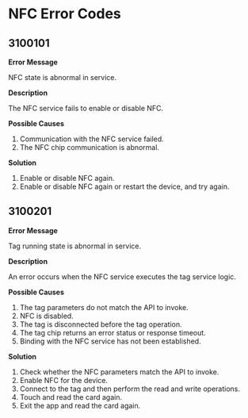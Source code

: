 # NFC Error Codes

## 3100101

**Error Message**

NFC state is abnormal in service.

**Description**

The NFC service fails to enable or disable NFC.

**Possible Causes**

1. Communication with the NFC service failed.
2. The NFC chip communication is abnormal.

**Solution**

1. Enable or disable NFC again.
2. Enable or disable NFC again or restart the device, and try again.

## 3100201

**Error Message**

Tag running state is abnormal in service.

**Description**

An error occurs when the NFC service executes the tag service logic.

**Possible Causes**
1. The tag parameters do not match the API to invoke.
2. NFC is disabled.
3. The tag is disconnected before the tag operation.
4. The tag chip returns an error status or response timeout.
5. Binding with the NFC service has not been established.

**Solution**
1. Check whether the NFC parameters match the API to invoke.
2. Enable NFC for the device.
3. Connect to the tag and then perform the read and write operations.
4. Touch and read the card again.
5. Exit the app and read the card again.
